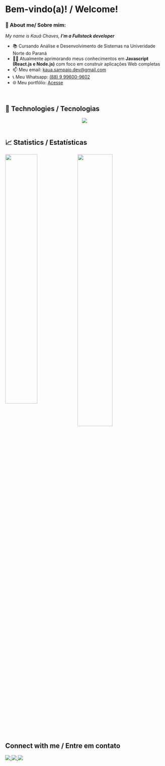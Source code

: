 <h1 align="left">Bem-vindo(a)! / Welcome!</h1>

### 👋 About me/ Sobre mim:

<p>
  <em>
    My name is Kauã Chaves, <strong>I'm a Fullstack developer</strong>
  </em>
</p>
 
- 📚 Cursando Análise e Desenvolvimento de Sistemas na Univeridade Norte do Paraná
- 👨‍💻 Atualmente aprimorando meus conhecimentos em <strong>Javascript (React.js e Node.js)</strong> com foco em construir aplicações Web completas
- 📫 Meu email: kaua.sampaio.dev@gmail.com
- 📞 Meu Whatsapp: <a href="https://wa.me/5588996009602">(88) 9 99600-9602</a>
- 🌐 Meu portfólio: <a href="https://kauachaves-portfolio.netlify.app">Acesse</a>

<br>

## 🚀 Technologies / Tecnologias

<div align="center">
  <img src="https://skillicons.dev/icons?i=html,css,js,python,django,git,github,bootstrap,figma,vscode"></img>
</div>
  
<br>

## 📈 Statistics / Estatísticas

<img align="left" width="45%" src="https://github-readme-stats.vercel.app/api?username=Kauasampaio96&show_icons=true&theme=merko"></img>

<img width="47%" src="https://github-readme-stats.vercel.app/api/top-langs/?username=Kauasampaio96&layout=compact&theme=merko"></img>


##  Connect with me / Entre em contato

<div align="left">
  <p>
<a href="https://www.linkedin.com/in/kauã-chaves"> 
	<img src="https://img.shields.io/badge/LinkedIn-0077B5?style=for-the-badge&logo=linkedin&logoColor=white" />
<a href="mailto:kaua.sampaio.dev@gmail.com"> 
	<img src="https://img.shields.io/badge/Gmail-D14836?style=for-the-badge&logo=gmail&logoColor=white" />
 <a/>
 <a href="https://www.instagram.com/kaua.sampaio.76/"> 
	<img src="https://img.shields.io/badge/Instagram-E4405F?style=for-the-badge&logo=instagram&logoColor=white" />
 <a/><br><br>
</div>
